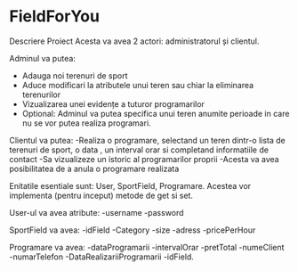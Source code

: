 # FieldForYou

Descriere Proiect
Acesta va avea 2 actori: administratorul și clientul.

Adminul va putea:
-	Adauga noi terenuri de sport 
-	Aduce modificari la atributele unui teren sau chiar la eliminarea terenurilor
-	Vizualizarea unei evidențe a tuturor programarilor
-	Optional: Adminul va putea specifica unui teren anumite perioade in care nu se vor putea realiza programari.
	
Clientul va putea:
-Realiza o programare, selectand un teren dintr-o lista  de terenuri de sport, o data , un interval orar si completand informatiile de contact
-Sa vizualizeze un istoric al programarilor proprii
-Acesta va avea posibilitatea de a anula o programare realizata

Enitatile esentiale sunt: User, SportField, Programare. Acestea vor implementa (pentru inceput) metode de get si set.

User-ul va avea atribute: 
-username
-password

SportField va avea:
-idField
-Category
-size
-adress
-pricePerHour

Programare va avea:
-dataProgramarii
-intervalOrar
-pretTotal
-numeClient
-numarTelefon
-DataRealizariiProgramarii
-idField.


